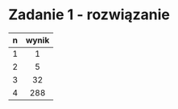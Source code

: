 # Zadanie 1 - rozwiązanie

|  n  | wynik |
| :-: | :---: |
|  1  |   1   |
|  2  |   5   |
|  3  |   32  |
|  4  |  288  |

